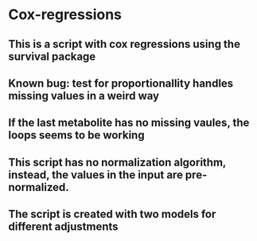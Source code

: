 # Cox-regressions

## This is a script with cox regressions using the survival package
## Known bug: test for proportionallity handles missing values in a weird way
## If the last metabolite has no missing vaules, the loops seems to be working
## This script has no normalization algorithm, instead, the values in the input are pre-normalized.
## The script is created with two models for different adjustments
